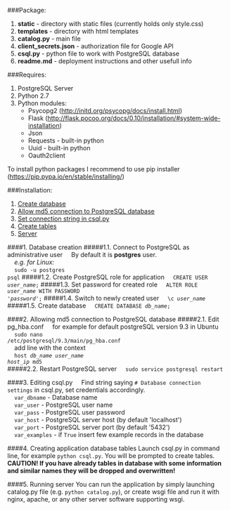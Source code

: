 ###Package:
1. **static** - directory with static files (currently holds only style.css)
2. **templates** - directory with html templates
3. **catalog.py** - main file
4. **client_secrets.json** - authorization file for Google API
5. **csql.py** - python file to work with PostgreSQL database
6. **readme.md** - deployment instructions and other usefull info

###Requires:
1. PostgreSQL Server
2. Python 2.7
3. Python modules:
	+ Psycopg2 (http://initd.org/psycopg/docs/install.html)
	+ Flask (http://flask.pocoo.org/docs/0.10/installation/#system-wide-installation)
	+ Json 
	+ Requests - built-in python
	+ Uuid - built-in python
	+ Oauth2client
	
To install python packages I recommend to use pip installer (https://pip.pypa.io/en/stable/installing/)

###Installation:
1. [Create database](#db)
2. [Allow md5 connection to PostgreSQL database](#md5)
3. [Set connection string in csql.py](#csql)
4. [Create tables](#tables)
5. [Server](#serv)

####<a name="db"></a>1. Database creation
#####1.1. Connect to PostgreSQL as administrative user
&nbsp;&nbsp;&nbsp;&nbsp;By default it is <b>postgres</b> user.<br>
&nbsp;&nbsp;&nbsp;&nbsp;<i>e.g. for Linux:</i><br>
&nbsp;&nbsp;&nbsp;&nbsp;<code>sudo -u postgres psql</code>
#####1.2. Create PostgreSQL role for application
&nbsp;&nbsp;&nbsp;&nbsp;<code>CREATE USER *user_name*;</code>
#####1.3. Set password for created role
&nbsp;&nbsp;&nbsp;&nbsp;<code>ALTER ROLE *user_name* WITH PASSWORD '*password*';</code>
#####1.4. Switch to newly created user
&nbsp;&nbsp;&nbsp;&nbsp;<code>\c *user_name*</code>
#####1.5. Create database
&nbsp;&nbsp;&nbsp;&nbsp;<code>CREATE DATABASE *db_name*;</code>

####<a name="md5"></a>2. Allowing md5 connection to PostgreSQL database
#####2.1. Edit pg_hba.conf
&nbsp;&nbsp;&nbsp;&nbsp;for example for default postgreSQL version 9.3 in Ubuntu<br>
&nbsp;&nbsp;&nbsp;&nbsp;<code>sudo nano /etc/postgresql/9.3/main/pg_hba.conf</code><br>
&nbsp;&nbsp;&nbsp;&nbsp;add line with the context<br>
&nbsp;&nbsp;&nbsp;&nbsp;<code>host *db_name* *user_name* *host_ip* md5</code><br>
#####2.2. Restart PostgreSQL server
&nbsp;&nbsp;&nbsp;&nbsp;<code>sudo service postgresql restart</code>

####<a name="csql"></a>3. Editing csql.py
&nbsp;&nbsp;&nbsp;&nbsp;Find string saying `# Database connection settings` in csql.py, set credentials accordingly.<br>
&nbsp;&nbsp;&nbsp;&nbsp;`var_dbname` - Database name<br>
&nbsp;&nbsp;&nbsp;&nbsp;`var_user` - PostgreSQL user name<br>
&nbsp;&nbsp;&nbsp;&nbsp;`var_pass` - PostgreSQL user password<br>
&nbsp;&nbsp;&nbsp;&nbsp;`var_host` - PostgreSQL server host (by default 'localhost')<br>
&nbsp;&nbsp;&nbsp;&nbsp;`var_port` - PostgreSQL server port (by default '5432')<br>
&nbsp;&nbsp;&nbsp;&nbsp;`var_examples` - if `True` insert few example records in the database<br>

####<a name="tables"></a>4. Creating application database tables
Launch csql.py in command line, for example `python csql.py`. You will be prompted to create tables.<br>
**CAUTION! If you have already tables in database with some information and similar names they will be dropped and overwritten!**

####<a name="serv"></a>5. Running server
You can run the application by simply launching catalog.py file (e.g. `python catalog.py`), or create wsgi file and run it with nginx, apache, or any other server software supporting wsgi.

